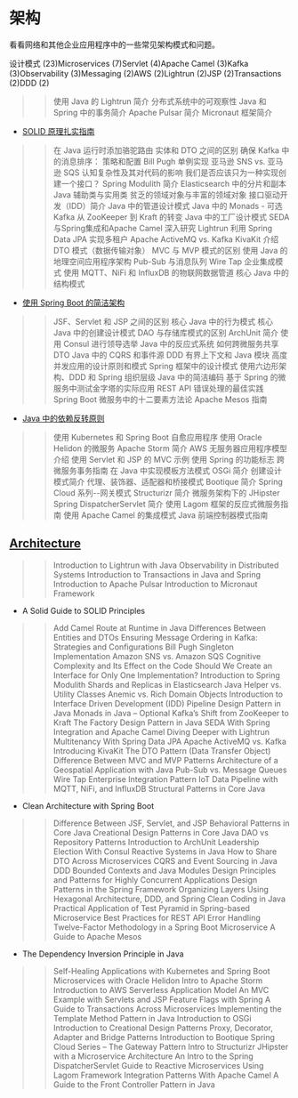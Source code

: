 # 架构

看看网络和其他企业应用程序中的一些常见架构模式和问题。

设计模式 (23)Microservices (7)Servlet (4)Apache Camel (3)Kafka (3)Observability (3)Messaging (2)AWS (2)Lightrun (2)JSP (2)Transactions (2)DDD (2)

>> 使用 Java 的 Lightrun 简介
>> 分布式系统中的可观察性
>> Java 和 Spring 中的事务简介
>> Apache Pulsar 简介
>> Micronaut 框架简介

- [SOLID 原理扎实指南](/solid/solid-principles_zh.md)

>> 在 Java 运行时添加骆驼路由
>> 实体和 DTO 之间的区别
>> 确保 Kafka 中的消息排序： 策略和配置
>> Bill Pugh 单例实现
>> 亚马逊 SNS vs. 亚马逊 SQS
>> 认知复杂性及其对代码的影响
>> 我们是否应该只为一种实现创建一个接口？
>> Spring Modulith 简介
>> Elasticsearch 中的分片和副本
>> Java 辅助类与实用类
>> 贫乏的领域对象与丰富的领域对象
>> 接口驱动开发（IDD）简介
>> Java 中的管道设计模式
>> Java 中的 Monads - 可选
>> Kafka 从 ZooKeeper 到 Kraft 的转变
>> Java 中的工厂设计模式
>> SEDA与Spring集成和Apache Camel
>> 深入研究 Lightrun
>> 利用 Spring Data JPA 实现多租户
>> Apache ActiveMQ vs. Kafka
>> KivaKit 介绍
>> DTO 模式（数据传输对象）
>> MVC 与 MVP 模式的区别
>> 使用 Java 的地理空间应用程序架构
>> Pub-Sub 与消息队列
>> Wire Tap 企业集成模式
>> 使用 MQTT、NiFi 和 InfluxDB 的物联网数据管道
>> 核心 Java 中的结构模式

- [使用 Spring Boot 的简洁架构](/clean-architecture/spring-boot-clean-architecture_zh.md)

>> JSF、Servlet 和 JSP 之间的区别
>> 核心 Java 中的行为模式
>> 核心 Java 中的创建设计模式
>> DAO 与存储库模式的区别
>> ArchUnit 简介
>> 使用 Consul 进行领导选举
>> Java 中的反应式系统
>> 如何跨微服务共享 DTO
>> Java 中的 CQRS 和事件源
>> DDD 有界上下文和 Java 模块
>> 高度并发应用的设计原则和模式
>> Spring 框架中的设计模式
>> 使用六边形架构、DDD 和 Spring 组织层级
>> Java 中的简洁编码
>> 基于 Spring 的微服务中测试金字塔的实际应用
>> REST API 错误处理的最佳实践
>> Spring Boot 微服务中的十二要素方法论
>> Apache Mesos 指南

- [Java 中的依赖反转原则](/dip/java-dependency-inversion-principle_zh.md)

>> 使用 Kubernetes 和 Spring Boot 自愈应用程序
>> 使用 Oracle Helidon 的微服务
>> Apache Storm 简介
>> AWS 无服务器应用程序模型介绍
>> 使用 Servlet 和 JSP 的 MVC 示例
>> 使用 Spring 的功能标志
>> 跨微服务事务指南
>> 在 Java 中实现模板方法模式
>> OSGi 简介
>> 创建设计模式简介
>> 代理、装饰器、适配器和桥接模式
>> Bootique 简介
>> Spring Cloud 系列--网关模式
>> Structurizr 简介
>> 微服务架构下的 JHipster
>> Spring DispatcherServlet 简介
>> 使用 Lagom 框架的反应式微服务指南
>> 使用 Apache Camel 的集成模式
>> Java 前端控制器模式指南

## [Architecture](https://www.baeldung.com/category/architecture)

>> Introduction to Lightrun with Java
>> Observability in Distributed Systems
>> Introduction to Transactions in Java and Spring
>> Introduction to Apache Pulsar
>> Introduction to Micronaut Framework

- A Solid Guide to SOLID Principles

>> Add Camel Route at Runtime in Java
>> Differences Between Entities and DTOs
>> Ensuring Message Ordering in Kafka: Strategies and Configurations
>> Bill Pugh Singleton Implementation
>> Amazon SNS vs. Amazon SQS
>> Cognitive Complexity and Its Effect on the Code
>> Should We Create an Interface for Only One Implementation?
>> Introduction to Spring Modulith
>> Shards and Replicas in Elasticsearch
>> Java Helper vs. Utility Classes
>> Anemic vs. Rich Domain Objects
>> Introduction to Interface Driven Development (IDD)
>> Pipeline Design Pattern in Java
>> Monads in Java – Optional
>> Kafka’s Shift from ZooKeeper to Kraft
>> The Factory Design Pattern in Java
>> SEDA With Spring Integration and Apache Camel
>> Diving Deeper with Lightrun
>> Multitenancy With Spring Data JPA
>> Apache ActiveMQ vs. Kafka
>> Introducing KivaKit
>> The DTO Pattern (Data Transfer Object)
>> Difference Between MVC and MVP Patterns
>> Architecture of a Geospatial Application with Java
>> Pub-Sub vs. Message Queues
>> Wire Tap Enterprise Integration Pattern
>> IoT Data Pipeline with MQTT, NiFi, and InfluxDB
>> Structural Patterns in Core Java

- Clean Architecture with Spring Boot

>> Difference Between JSF, Servlet, and JSP
>> Behavioral Patterns in Core Java
>> Creational Design Patterns in Core Java
>> DAO vs Repository Patterns
>> Introduction to ArchUnit
>> Leadership Election With Consul
>> Reactive Systems in Java
>> How to Share DTO Across Microservices
>> CQRS and Event Sourcing in Java
>> DDD Bounded Contexts and Java Modules
>> Design Principles and Patterns for Highly Concurrent Applications
>> Design Patterns in the Spring Framework
>> Organizing Layers Using Hexagonal Architecture, DDD, and Spring
>> Clean Coding in Java
>> Practical Application of Test Pyramid in Spring-based Microservice
>> Best Practices for REST API Error Handling
>> Twelve-Factor Methodology in a Spring Boot Microservice
>> A Guide to Apache Mesos

- The Dependency Inversion Principle in Java

>> Self-Healing Applications with Kubernetes and Spring Boot
>> Microservices with Oracle Helidon
>> Intro to Apache Storm
>> Introduction to AWS Serverless Application Model
>> An MVC Example with Servlets and JSP
>> Feature Flags with Spring
>> A Guide to Transactions Across Microservices
>> Implementing the Template Method Pattern in Java
>> Introduction to OSGi
>> Introduction to Creational Design Patterns
>> Proxy, Decorator, Adapter and Bridge Patterns
>> Introduction to Bootique
>> Spring Cloud Series – The Gateway Pattern
>> Intro to Structurizr
>> JHipster with a Microservice Architecture
>> An Intro to the Spring DispatcherServlet
>> Guide to Reactive Microservices Using Lagom Framework
>> Integration Patterns With Apache Camel
>> A Guide to the Front Controller Pattern in Java
